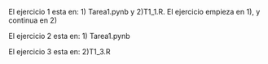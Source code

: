 El ejercicio 1 esta en: 1) Tarea1.pynb y 2)T1_1.R. El ejercicio empieza en 1), y continua en 2)

El ejercicio 2 esta en: 1) Tarea1.pynb

El ejercicio 3 esta en: 2)T1_3.R

